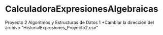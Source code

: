 # CalculadoraExpresionesAlgebraicas
Proyecto 2 Algoritmos y Estructuras de Datos 1
*Cambiar la dirección del archivo "HistorialExpresiones_Proyecto2.csv"
